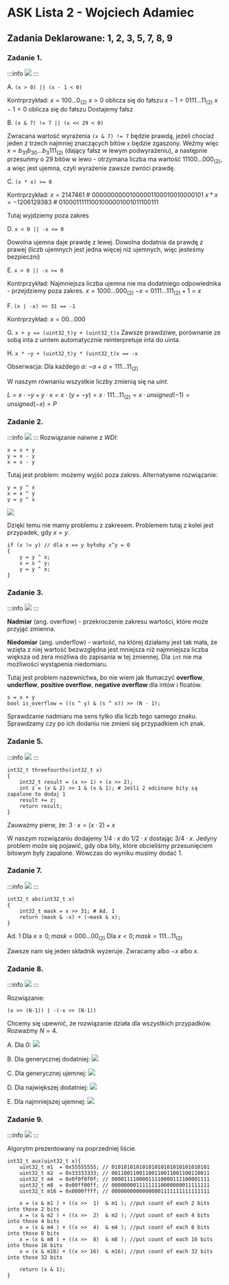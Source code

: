 # ASK Lista 2 - Wojciech Adamiec
## Zadania Deklarowane: 1, 2, 3, 5, 7, 8, 9

### Zadanie 1.

:::info
![](https://i.imgur.com/uac4Glv.png)
:::

A. `(x > 0) || (x - 1 < 0)`

Kontrprzykład:
$x = 100...0_{(2)}$
$x > 0$ oblicza się do fałszu
$x - 1 = 0111...11_{(2)}$
$x - 1 < 0$ oblicza się do fałszu
Dostajemy fałsz

B. `(x & 7) != 7 || (x << 29 < 0)`

Zwracana wartość wyrażenia `(x & 7) != 7` będzie prawdą, jeżeli chociaż jeden z trzech najmniej znaczących bitów `x` będzie zgaszony. Weźmy więc $x=b_{31}b_{30}\dots b_{3}111_{(2)}$ (dający fałsz w lewym podwyrażeniu), a następnie przesuńmy o $29$ bitów w lewo - otrzymana liczba ma wartość $11100\dots 000_{(2)}$, a więc jest ujemna, czyli wyrażenie zawsze zwróci prawdę.

C. `(x * x) >= 0`

Kontrprzykład:
$x = 2147461$ # 00000000001000001100010010000101
$x*x = -1206129383$ # 01000111111001000001001011100111

Tutaj wyjdziemy poza zakres

D. `x < 0 || -x <= 0`

Dowolna ujemna daje prawdę z lewej. Dowolna dodatnia da prawdę z prawej (liczb ujemnych jest jedna więcej niż ujemnych, więc jesteśmy bezpieczni)

E. `x > 0 || -x >= 0`

Kontrprzykład:
Najmniejsza liczba ujemna nie ma dodatniego odpowiednika - przejdziemy poza zakres.
$x = 1000...000_{(2)}$
$-x = 0111...111_{(2)} + 1 = x$

F. `(x | -x) >> 31 == -1`

Kontrprzykład:
$x=00...000$

G. `x + y == (uint32_t)y + (uint32_t)x`
Zawsze prawdziwe, porównanie ze sobą inta z uintem automatycznie reinterpretuje inta do uinta.

H. `x * ~y + (uint32_t)y * (uint32_t)x == -x`

Obserwacja:
Dla każdego $a$: $\neg a + a = 111...11_{(2)}$

W naszym równaniu wszystkie liczby zmienią się na *uint*.

$L = x \cdot \neg y + y \cdot x = x \cdot (y + \neg y) = x \cdot 111...11_{(2)} = x \cdot unsigned(-1) = unsigned(-x) = P$

### Zadanie 2.
:::info
![](https://i.imgur.com/DXwwSAs.png)
:::
Rozwiązanie naiwne z *WDI*:

```c=
x = x + y
y = x - y
x = x - y
```

Tutaj jest problem: możemy wyjść poza zakres.
Alternatywne rozwiązanie:

```c=
y = y ^ x
x = x ^ y
y = y ^ x
```

![](https://i.imgur.com/OvIWlJN.png)

Dzięki temu nie mamy problemu z zakresem. Problemem tutaj z kolei jest przypadek, gdy $x = y$.
```c=
if (x != y) // dla x == y byłoby x^y = 0
{
    y = y ^ x;
    x = x ^ y;
    y = y ^ x;
}
```

### Zadanie 3.
:::info
![](https://i.imgur.com/jkltlyq.png)
:::

**Nadmiar** (ang. overflow) - przekroczenie zakresu wartości, które może przyjąć zmienna.

**Niedomiar** (ang. underflow) - wartość, na której działamy jest tak mała, że wzięta z niej wartość bezwzględna jest mniejsza niż najmniejsza liczba większa od zera możliwa do zapisania w tej zmiennej. Dla `int` nie ma możliwości wystąpenia niedomiaru.

Tutaj jest problem nazewnictwa, bo nie wiem jak tłumaczyć **overflow**, **underflow**, **positive overflow**, **negative overflow** dla intów i floatów.

```c=
s = x + y
bool is_overflow = ((s ^ y) & (s ^ x)) >> (N - 1);
```

Sprawdzanie nadmiaru ma sens tylko dla liczb tego samego znaku. Sprawdzamy czy po ich dodaniu nie zmieni się przypadkiem ich znak.

### Zadanie 5.
:::info
![](https://i.imgur.com/C7Giqff.png)
:::

```c=
int32_t threefourths(int32_t x)
{
    int32_t result = (x >> 1) + (x >> 2);
    int z = (x & 2) >> 1 & (x & 1); # Jeśli 2 odcinane bity są zapalone to dodaj 1
    result += z;
    return result;
}
```

Zauważmy pierw, że:
$3 \cdot x = (x \cdot 2) + x$

W naszym rozwiązaniu dodajemy $1/4 \cdot x$ do $1/2 \cdot x$ dostając $3/4 \cdot x$. Jedyny problem może się pojawić, gdy oba bity, które obcieliśmy przesunięciem bitowym były zapalone. Wówczas do wyniku musimy dodać 1.
### Zadanie 7.
:::info
![](https://i.imgur.com/rTSThG6.png)
:::

```c=
int32_t abs(int32_t x)
{
    int32_t mask = x >> 31; # Ad. 1
    return (mask & -x) + (~mask & x);
}
```
Ad. 1
Dla $x\geq0; mask=000...00_{(2)}$
Dla $x<0; mask=111...11_{(2)}$

Zawsze nam się jeden składnik wyzeruje. Zwracamy albo $-x$ albo $x$.
### Zadanie 8.

:::info
![](https://i.imgur.com/UAicju7.png)
:::

Rozwiązanie:

```c=
(x >> (N-1)) | -(-x >> (N-1))
```

Chcemy się upewnić, że rozwiązanie działa dla wszystkich przypadków. Rozważmy $N=4$.

A. Dla $0$:
![](https://i.imgur.com/H9fS6lu.png)

B. Dla generycznej dodatniej:
![](https://i.imgur.com/nz43Udf.png)

C. Dla generycznej ujemnej:
![](https://i.imgur.com/SRcDMIM.png)

D. Dla największej dodatniej:
![](https://i.imgur.com/PzUZmgo.png)

E. Dla najmniejszej ujemnej:
![](https://i.imgur.com/yvFK18E.png)

### Zadanie 9.
:::info
![](https://i.imgur.com/7X3aL8J.png)
:::

Algorytm prezentowany na poprzedniej liście.
```c=
int32_t aux(uint32_t x){
    uint32_t m1  = 0x55555555; // 01010101010101010101010101010101
    uint32_t m2  = 0x33333333; // 00110011001100110011001100110011
    uint32_t m4  = 0x0f0f0f0f; // 00001111000011110000111100001111
    uint32_t m8  = 0x00ff00ff; // 00000000111111110000000011111111
    uint32_t m16 = 0x0000ffff; // 00000000000000001111111111111111
    
    x = (x & m1 ) + ((x >>  1)  & m1 ); //put count of each 2 bits into those 2 bits  
    x = (x & m2 ) + ((x >>  2)  & m2 ); //put count of each 4 bits into those 4 bits 
    x = (x & m4 ) + ((x >>  4)  & m4 ); //put count of each 8 bits into those 8 bits 
    x = (x & m8 ) + ((x >>  8)  & m8 ); //put count of each 16 bits into those 16 bits 
    x = (x & m16) + ((x >> 16)  & m16); //put count of each 32 bits into those 32 bits
    
    return (x & 1);
}
```